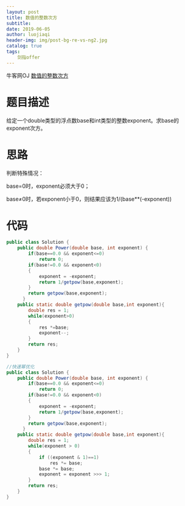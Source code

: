 ```yaml
---
layout: post                          
title: 数值的整数次方                              
subtitle:                             
date: 2019-06-05                      
author: luojiaqi                      
header-img: img/post-bg-re-vs-ng2.jpg 
catalog: true                         
tags:                                 
	剑指offer                              
---
```


牛客网OJ [数值的整数次方](<https://www.nowcoder.com/practice/1a834e5e3e1a4b7ba251417554e07c00?tpId=13&tqId=11165&tPage=1&rp=1&ru=/ta/coding-interviews&qru=/ta/coding-interviews/question-ranking>)

# 题目描述

给定一个double类型的浮点数base和int类型的整数exponent。求base的exponent次方。

# 思路

判断特殊情况：

base=0时，exponent必须大于0；

base≠0时，若exponent小于0，则结果应该为1/(base**(-exponent))

# 代码

```java
public class Solution {
    public double Power(double base, int exponent) {
        if(base==0.0 && exponent<=0)
            return 0;
        if(base!=0.0 && exponent<0)
        {
            exponent = -exponent;
            return 1/getpow(base,exponent);
        }   
        return getpow(base,exponent);
      }
    public static double getpow(double base,int exponent){
        double res = 1;
        while(exponent>0)
        {
            res *=base;
            exponent--;
        }
        return res;
    }
}
```

```java
//快速幂优化
public class Solution {
    public double Power(double base, int exponent) {
        if(base==0.0 && exponent<=0)
            return 0;
        if(base!=0.0 && exponent<0)
        {
            exponent = -exponent;
            return 1/getpow(base,exponent);
        }   
        return getpow(base,exponent);
      }
    public static double getpow(double base,int exponent){
        double res = 1;
        while(exponent > 0) 
        {
            if ((exponent & 1)==1) 
                res *= base;
            base *= base;
            exponent = exponent >>> 1;
        }
        return res;
    }
}
```

